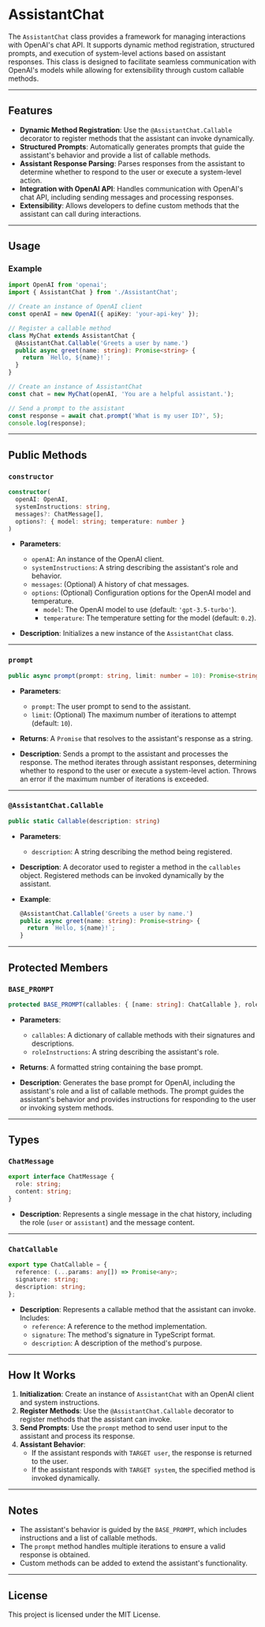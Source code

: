 # AssistantChat

The `AssistantChat` class provides a framework for managing interactions with OpenAI's chat API. It supports dynamic method registration, structured prompts, and execution of system-level actions based on assistant responses. This class is designed to facilitate seamless communication with OpenAI's models while allowing for extensibility through custom callable methods.

---

## Features

- **Dynamic Method Registration**: Use the `@AssistantChat.Callable` decorator to register methods that the assistant can invoke dynamically.
- **Structured Prompts**: Automatically generates prompts that guide the assistant's behavior and provide a list of callable methods.
- **Assistant Response Parsing**: Parses responses from the assistant to determine whether to respond to the user or execute a system-level action.
- **Integration with OpenAI API**: Handles communication with OpenAI's chat API, including sending messages and processing responses.
- **Extensibility**: Allows developers to define custom methods that the assistant can call during interactions.

---

## Usage

### Example

```typescript
import OpenAI from 'openai';
import { AssistantChat } from './AssistantChat';

// Create an instance of OpenAI client
const openAI = new OpenAI({ apiKey: 'your-api-key' });

// Register a callable method
class MyChat extends AssistantChat {
  @AssistantChat.Callable('Greets a user by name.')
  public async greet(name: string): Promise<string> {
    return `Hello, ${name}!`;
  }
}

// Create an instance of AssistantChat
const chat = new MyChat(openAI, 'You are a helpful assistant.');

// Send a prompt to the assistant
const response = await chat.prompt('What is my user ID?', 5);
console.log(response);
```

---

## Public Methods

### `constructor`

```typescript
constructor(
  openAI: OpenAI,
  systemInstructions: string,
  messages?: ChatMessage[],
  options?: { model: string; temperature: number }
)
```

- **Parameters**:
  - `openAI`: An instance of the OpenAI client.
  - `systemInstructions`: A string describing the assistant's role and behavior.
  - `messages`: (Optional) A history of chat messages.
  - `options`: (Optional) Configuration options for the OpenAI model and temperature.
    - `model`: The OpenAI model to use (default: `'gpt-3.5-turbo'`).
    - `temperature`: The temperature setting for the model (default: `0.2`).

- **Description**: Initializes a new instance of the `AssistantChat` class.

---

### `prompt`

```typescript
public async prompt(prompt: string, limit: number = 10): Promise<string>
```

- **Parameters**:
  - `prompt`: The user prompt to send to the assistant.
  - `limit`: (Optional) The maximum number of iterations to attempt (default: `10`).

- **Returns**: A `Promise` that resolves to the assistant's response as a string.

- **Description**: Sends a prompt to the assistant and processes the response. The method iterates through assistant responses, determining whether to respond to the user or execute a system-level action. Throws an error if the maximum number of iterations is exceeded.

---

### `@AssistantChat.Callable`

```typescript
public static Callable(description: string)
```

- **Parameters**:
  - `description`: A string describing the method being registered.

- **Description**: A decorator used to register a method in the `callables` object. Registered methods can be invoked dynamically by the assistant.

- **Example**:
  ```typescript
  @AssistantChat.Callable('Greets a user by name.')
  public async greet(name: string): Promise<string> {
    return `Hello, ${name}!`;
  }
  ```

---

## Protected Members

### `BASE_PROMPT`

```typescript
protected BASE_PROMPT(callables: { [name: string]: ChatCallable }, roleInstructions: string): string
```

- **Parameters**:
  - `callables`: A dictionary of callable methods with their signatures and descriptions.
  - `roleInstructions`: A string describing the assistant's role.

- **Returns**: A formatted string containing the base prompt.

- **Description**: Generates the base prompt for OpenAI, including the assistant's role and a list of callable methods. The prompt guides the assistant's behavior and provides instructions for responding to the user or invoking system methods.

---

## Types

### `ChatMessage`

```typescript
export interface ChatMessage {
  role: string;
  content: string;
}
```

- **Description**: Represents a single message in the chat history, including the role (`user` or `assistant`) and the message content.

---

### `ChatCallable`

```typescript
export type ChatCallable = {
  reference: (...params: any[]) => Promise<any>;
  signature: string;
  description: string;
};
```

- **Description**: Represents a callable method that the assistant can invoke. Includes:
  - `reference`: A reference to the method implementation.
  - `signature`: The method's signature in TypeScript format.
  - `description`: A description of the method's purpose.

---

## How It Works

1. **Initialization**: Create an instance of `AssistantChat` with an OpenAI client and system instructions.
2. **Register Methods**: Use the `@AssistantChat.Callable` decorator to register methods that the assistant can invoke.
3. **Send Prompts**: Use the `prompt` method to send user input to the assistant and process its response.
4. **Assistant Behavior**:
   - If the assistant responds with `TARGET user`, the response is returned to the user.
   - If the assistant responds with `TARGET system`, the specified method is invoked dynamically.

---

## Notes

- The assistant's behavior is guided by the `BASE_PROMPT`, which includes instructions and a list of callable methods.
- The `prompt` method handles multiple iterations to ensure a valid response is obtained.
- Custom methods can be added to extend the assistant's functionality.

---

## License

This project is licensed under the MIT License.
